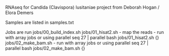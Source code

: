 RNAseq for Candida (Clavispora) lusitaniae project from Deborah Hogan / Elora Demers

Samples are listed in samples.txt

Jobs are run
jobs/00_build_index.sh
jobs/01_hisat2.sh - map the reads - run with array jobs or using parallel
 seq 27 | parallel bash jobs/01_hisat2.sh {}
jobs/02_make_bam.sh  - run with array jobs or using parallel
 seq 27 | parallel bash jobs/02_make_bam.sh {}
